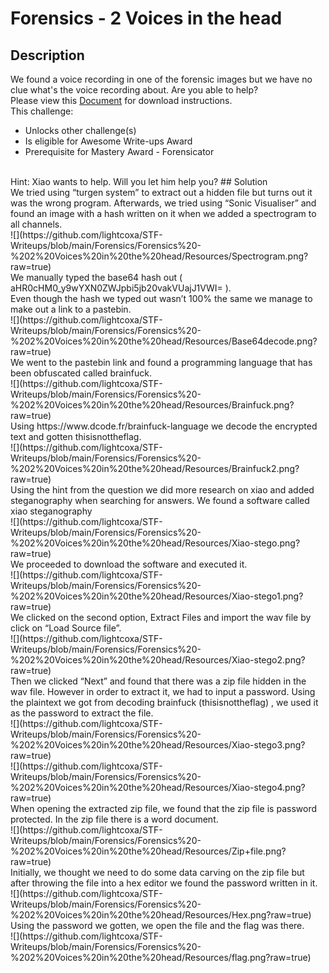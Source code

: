 # Forensics - 2 Voices in the head
## Description
We found a voice recording in one of the forensic images but we have no clue what's the voice recording about. Are you able to help?
<br>
Please view this [Document](https://github.com/lightcoxa/STF-Writeups/blob/main/Forensics/Forensics%20-%202%20Voices%20in%20the%20head/forensics-challenge-2.wav) for download instructions.
<br>
This challenge:
- Unlocks other challenge(s)
- Is eligible for Awesome Write-ups Award
- Prerequisite for Mastery Award - Forensicator
<br>
Hint:
Xiao wants to help. Will you let him help you?
## Solution
<br>
We tried using “turgen system” to extract out a hidden file but turns out it was the wrong program. Afterwards, we tried using “Sonic Visualiser” and found an image with a hash written on it when we added a spectrogram to all channels.
<br>
![](https://github.com/lightcoxa/STF-Writeups/blob/main/Forensics/Forensics%20-%202%20Voices%20in%20the%20head/Resources/Spectrogram.png?raw=true)
<br>
We manually typed the base64 hash out ( aHR0cHM0_y9wYXN0ZWJpbi5jb20vakVUajJ1VWI= ).
<br>
Even though the hash we typed out wasn’t 100% the same we manage to make out a link to a pastebin.
<br>
![](https://github.com/lightcoxa/STF-Writeups/blob/main/Forensics/Forensics%20-%202%20Voices%20in%20the%20head/Resources/Base64decode.png?raw=true)
<br>
We went to the pastebin link and found a programming language that has been obfuscated called brainfuck.
<br>
![](https://github.com/lightcoxa/STF-Writeups/blob/main/Forensics/Forensics%20-%202%20Voices%20in%20the%20head/Resources/Brainfuck.png?raw=true)
<br>
Using https://www.dcode.fr/brainfuck-language we decode the encrypted text and gotten thisisnottheflag.
<br>
![](https://github.com/lightcoxa/STF-Writeups/blob/main/Forensics/Forensics%20-%202%20Voices%20in%20the%20head/Resources/Brainfuck2.png?raw=true)
<br>
Using the hint from the question we did more research on xiao and added steganography when searching for answers. We found a software called xiao steganography
<br>
![](https://github.com/lightcoxa/STF-Writeups/blob/main/Forensics/Forensics%20-%202%20Voices%20in%20the%20head/Resources/Xiao-stego.png?raw=true)
<br>
We proceeded to download the software and executed it.
<br>
![](https://github.com/lightcoxa/STF-Writeups/blob/main/Forensics/Forensics%20-%202%20Voices%20in%20the%20head/Resources/Xiao-stego1.png?raw=true)
<br>
We clicked on the second option, Extract Files and import the wav file by click on “Load Source file”.
<br>
![](https://github.com/lightcoxa/STF-Writeups/blob/main/Forensics/Forensics%20-%202%20Voices%20in%20the%20head/Resources/Xiao-stego2.png?raw=true)
<br>
Then we clicked “Next” and found that there was a zip file hidden in the wav file. However in order to extract it, we had to input a password. Using the plaintext we got from decoding brainfuck (thisisnottheflag) , we used it as the password to extract the file.
<br>
![](https://github.com/lightcoxa/STF-Writeups/blob/main/Forensics/Forensics%20-%202%20Voices%20in%20the%20head/Resources/Xiao-stego3.png?raw=true)
<br>
![](https://github.com/lightcoxa/STF-Writeups/blob/main/Forensics/Forensics%20-%202%20Voices%20in%20the%20head/Resources/Xiao-stego4.png?raw=true)
<br>
When opening the extracted zip file, we found that the zip file is password protected. In the zip file there is a word document. 
<br>
![](https://github.com/lightcoxa/STF-Writeups/blob/main/Forensics/Forensics%20-%202%20Voices%20in%20the%20head/Resources/Zip+file.png?raw=true)
<br>
Initially, we thought we need to do some data carving on the zip file but after throwing the file into a hex editor we found the password written in it.
<br>
![](https://github.com/lightcoxa/STF-Writeups/blob/main/Forensics/Forensics%20-%202%20Voices%20in%20the%20head/Resources/Hex.png?raw=true)
<br>
Using the password we gotten, we open the file and the flag was there.
<br>
![](https://github.com/lightcoxa/STF-Writeups/blob/main/Forensics/Forensics%20-%202%20Voices%20in%20the%20head/Resources/flag.png?raw=true)
<br>